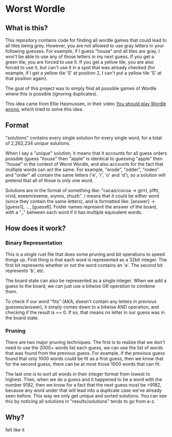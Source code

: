 # Worst Wordle

## What is this?
This repository contains code for finding all wordle games that could lead to all tiles being grey. However, you are not allowed to use gray letters in your following guesses. For example, if I guess "house" and all tiles are gray, I won't be able to use any of those letters in my next guess. If you get a green tile, you are forced to use it. If you get a yellow tile, you are also forced to use it, but can't use it in a spot that was already checked (for example, if I get a yellow tile 'S' at position 2, I can't put a yellow tile 'S' at that position again).

The goal of this project was to simply find all possible games of Wordle where this is possible (ignoring duplicates).

This idea came from Ellie  Hasmussen, in their video [You should play Wordle wrong](https://www.youtube.com/watch?v=zoh5eLOjwHA), which tried to solve this idea.

## Format
"solutions" contains every single solution for every single word, for a total of 2,262,234 *unique* solutions.

When I say a "unique" solution, it means that it accounts for all guess orders possible (guess "house" then "apple" is identical to guessing "apple" then "house" in the context of Worst Wordle, and also accounts for the fact that multiple words can act the same. For example, "erode", "odder", "rodeo" and "order" all contain the same letters ('e', 'r', 'o' and 'd'), so a solution will pretend that all of those is only one word.

Solutions are in the format of something like:
"cacao/cocoa -> grrrl, pfftt, vivid, exeem/exeme, wynns, zhuzh". / means that it could be either word (since they contain the same letters), and is formatted like: [answer] -> [guess1], ..., [guess6]. Folder names represent the answer of the board, with a "_" between each word if it has multiple equivalent words.
## How does it work?

### Binary Representation

This is a single rust file that  does some pruning and bit operations to speed things up. First thing is that each word is represented as a 32bit integer. The first bit represents whether or not the word contains an 'a'. The second bit represents 'b', etc.

The board state can also be represented as a single integer. When we add a guess to the board, we can just use a bitwise OR operation to combine them.

To check if our word "fits" (AKA, doesn't contain any letters in previous guesses/answer), it simply comes down to a bitwise AND operation, and checking if the result is == 0. If so, that means no letter in our guess was in the board state.

### Pruning

There are two major pruning techniques. The first is to realize that we don't need to use the 2000+ words list each guess, we can use the list of words that was found from the previous guess. For example, if the previous guess found that only 1000 words could be fit as a first guess, then we know that for the second guess, there can be at most those 1000 words that can fit.

The last one is to sort all words in their integer format from lowest to highest. Then, when we do a guess and it happened to be a word with the number 9182, then we know for a fact that the next guess must be >9182, because any word under that will lead into a duplicate case we've already seen before. This way we only get unique and sorted solutions. You can see this by noticing all solutions in "results/solutions" tends to go from a-z.

## Why?
felt like it